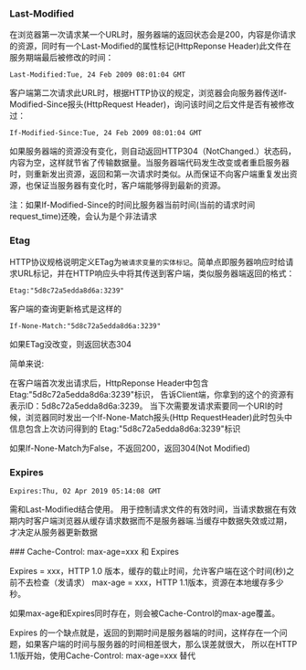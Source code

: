 
### Last-Modified

在浏览器第一次请求某一个URL时，服务器端的返回状态会是200，内容是你请求的资源，同时有一个Last-Modified的属性标记(HttpReponse Header)此文件在服务期端最后被修改的时间：
```
Last-Modified:Tue, 24 Feb 2009 08:01:04 GMT
```
客户端第二次请求此URL时，根据HTTP协议的规定，浏览器会向服务器传送If-Modified-Since报头(HttpRequest Header)，询问该时间之后文件是否有被修改过：
```
If-Modified-Since:Tue, 24 Feb 2009 08:01:04 GMT
```
如果服务器端的资源没有变化，则自动返回HTTP304（NotChanged.）状态码，内容为空，这样就节省了传输数据量。当服务器端代码发生改变或者重启服务器时，则重新发出资源，返回和第一次请求时类似。从而保证不向客户端重复发出资源，也保证当服务器有变化时，客户端能够得到最新的资源。

注：如果If-Modified-Since的时间比服务器当前时间(当前的请求时间request_time)还晚，会认为是个非法请求

### Etag

HTTP协议规格说明定义ETag为`被请求变量的实体标记`。简单点即服务器响应时给请求URL标记，并在HTTP响应头中将其传送到客户端，类似服务器端返回的格式：
```
Etag:"5d8c72a5edda8d6a:3239"
```
客户端的查询更新格式是这样的
```
If-None-Match:"5d8c72a5edda8d6a:3239"
```
如果ETag没改变，则返回状态304

简单来说:

在客户端首次发出请求后，HttpReponse Header中包含Etag:"5d8c72a5edda8d6a:3239"标识，
告诉Client端，你拿到的这个的资源有表示ID：5d8c72a5edda8d6a:3239。
当下次需要发请求索要同一个URI的时候，浏览器同时发出一个If-None-Match报头(Http RequestHeader)此时包头中信息包含上次访问得到的
Etag:"5d8c72a5edda8d6a:3239"标识

如果If-None-Match为False，不返回200，返回304(Not Modified)

### Expires
```
Expires:Thu, 02 Apr 2019 05:14:08 GMT
```
需和Last-Modified结合使用。
用于控制请求文件的有效时间，当请求数据在有效期内时客户端浏览器从缓存请求数据而不是服务器端.当缓存中数据失效或过期，才决定从服务器更新数据


### Cache-Control: max-age=xxx 和 Expires

Expires = xxx，HTTP 1.0 版本，缓存的载止时间，允许客户端在这个时间(秒)之前不去检查（发请求）
max-age = xxx，HTTP 1.1版本，资源在本地缓存多少秒。

如果max-age和Expires同时存在，则会被Cache-Control的max-age覆盖。

Expires 的一个缺点就是，返回的到期时间是服务器端的时间，这样存在一个问题，如果客户端的时间与服务器的时间相差很大，那么误差就很大，
所以在HTTP 1.1版开始，使用Cache-Control: max-age=xxx 替代
